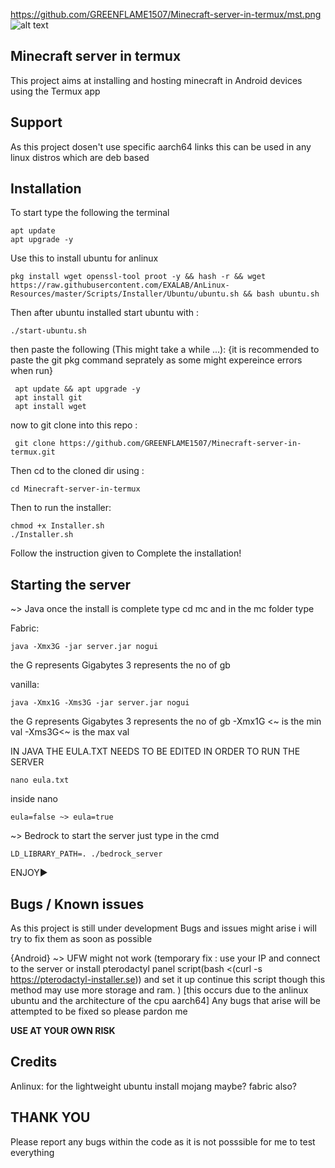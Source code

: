 https://github.com/GREENFLAME1507/Minecraft-server-in-termux/mst.png
![alt text](https://github.com/GREENFLAME1507/Minecraft-server-in-termux/mst.png?raw=true)



## Minecraft server in termux 
   This project aims at installing and hosting minecraft in Android devices using the Termux app

## Support
  As this project dosen't use specific aarch64 links this can be used in any linux distros which are 
  deb based

## Installation
To start 
type the following the terminal
```
apt update
apt upgrade -y
```
Use this to install ubuntu for anlinux
```
pkg install wget openssl-tool proot -y && hash -r && wget https://raw.githubusercontent.com/EXALAB/AnLinux-Resources/master/Scripts/Installer/Ubuntu/ubuntu.sh && bash ubuntu.sh
```

Then after ubuntu installed 
start ubuntu with :

```
./start-ubuntu.sh
```

then paste the following (This might take a while ...):
{it is recommended to paste the git pkg command seprately as some might expereince errors when run}
```
 apt update && apt upgrade -y
 apt install git 
 apt install wget
```

now to git clone into this repo :
```
 git clone https://github.com/GREENFLAME1507/Minecraft-server-in-termux.git
```
Then cd to the cloned dir using :
```
cd Minecraft-server-in-termux
```
Then to run the installer:
```
chmod +x Installer.sh
./Installer.sh
```
Follow the instruction given to Complete the installation!

## Starting the server
~> Java
once the install is complete type cd mc and in the mc folder type 

 Fabric:
```
java -Xmx3G -jar server.jar nogui
```
the G represents Gigabytes 3 represents the no of gb

vanilla:
```
java -Xmx1G -Xms3G -jar server.jar nogui
```
the G represents Gigabytes 3 represents the no of gb -Xmx1G <~ is the min val   -Xms3G<~ is the max val

IN JAVA THE EULA.TXT NEEDS TO BE EDITED IN ORDER TO RUN THE SERVER 
```
nano eula.txt
```
inside nano 
```
eula=false ~> eula=true
```

~> Bedrock
to start the server just type in the cmd 
```
LD_LIBRARY_PATH=. ./bedrock_server
```

ENJOY▶️

## Bugs / Known issues
  As this project is still under development Bugs and issues might arise i will try to fix them as soon as possible
  
 {Android} ~> UFW might not work (temporary fix : use your IP and connect to the server or install pterodactyl panel script(bash <(curl -s https://pterodactyl-installer.se))  and set it up continue this script though this method may use more storage and ram. ) [this occurs due to the anlinux ubuntu and the architecture of the cpu aarch64]
  Any bugs that arise will be attempted to be fixed so please pardon me 
  
  **USE AT YOUR OWN RISK**

  
## Credits
Anlinux: for the lightweight ubuntu install
mojang maybe?
fabric also?

## THANK YOU 
  Please report any bugs within the code as it is not posssible for me to test everything 
